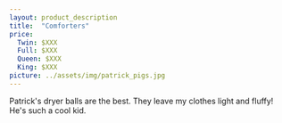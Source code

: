 ```yaml
---
layout: product_description
title:  "Comforters"
price:
  Twin: $XXX
  Full: $XXX
  Queen: $XXX
  King: $XXX
picture: ../assets/img/patrick_pigs.jpg
---
```


Patrick's dryer balls are the best. They leave my clothes light and fluffy! He's such a cool kid.
